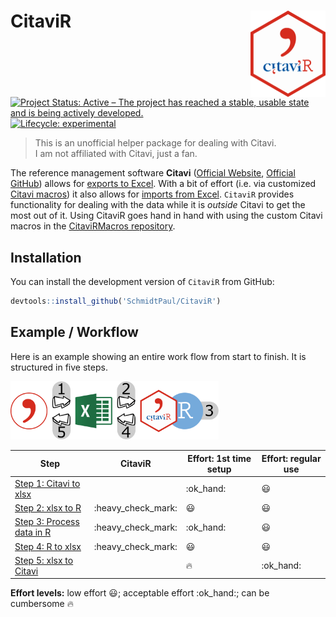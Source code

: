 
# CitaviR <img src='man/figures/logo.png' align="right" height="138" />

<!-- badges: start -->

[![Project Status: Active – The project has reached a stable, usable
state and is being actively
developed.](https://www.repostatus.org/badges/latest/active.svg)](https://www.repostatus.org/#active)
[![Lifecycle:
experimental](https://lifecycle.r-lib.org/articles/figures/lifecycle-experimental.svg)](https://www.tidyverse.org/lifecycle/#experimental)
<!-- [![Travis build status](https://travis-ci.com/SchmidtPaul/CitaviR.svg?branch=master)](https://travis-ci.com/SchmidtPaul/CitaviR) -->
<!-- [![AppVeyor build status](https://ci.appveyor.com/api/projects/status/github/SchmidtPaul/CitaviR?branch=master&svg=true)](https://ci.appveyor.com/project/SchmidtPaul/CitaviR) -->
<!-- badges: end -->

> This is an unofficial helper package for dealing with Citavi. </br> I
> am not affiliated with Citavi, just a fan.

The reference management software **Citavi** ([Official
Website](https://www.citavi.com/de), [Official
GitHub](https://github.com/Citavi)) allows for [exports to
Excel](https://www1.citavi.com/sub/manual6/en/index.html?exporting_to_excel.html).
With a bit of effort (i.e. via customized [Citavi
macros](https://www1.citavi.com/sub/manual6/en/index.html?add_on_display_macros.html))
it also allows for [imports from
Excel](https://github.com/Citavi/Macros/blob/master/CIM%20Import/CIM007%20Import%20arbitrary%20data%20from%20Microsoft%20Excel%20into%20custom%20fields%20of%20existing%20references%20by%20short%20title/readme.de.md).
`CitaviR` provides functionality for dealing with the data while it is
*outside* Citavi to get the most out of it. Using CitaviR goes hand in
hand with using the custom Citavi macros in the [CitaviRMacros
repository](https://github.com/SchmidtPaul/CitaviRMacros).

## Installation

You can install the development version of `CitaviR` from GitHub:

``` r
devtools::install_github('SchmidtPaul/CitaviR')
```

## Example / Workflow

Here is an example showing an entire work flow from start to finish. It
is structured in five steps.

<img src="man/figures/Workflow.png" width="66%" />

| Step                                                   | CitaviR              | Effort: 1st time setup | Effort: regular use |
| ------------------------------------------------------ | -------------------- | ---------------------- | ------------------- |
| [Step 1: Citavi to xlsx](#step-1-citavi-to-xlsx)       |                      | :ok\_hand:             | :smiley:            |
| [Step 2: xlsx to R](#step-2-xlsx-to-r)                 | :heavy\_check\_mark: | :smiley:               | :smiley:            |
| [Step 3: Process data in R](#step-3-process-data-in-r) | :heavy\_check\_mark: | :ok\_hand:             | :smiley:            |
| [Step 4: R to xlsx](#step-4-r-to-xlsx)                 | :heavy\_check\_mark: | :smiley:               | :smiley:            |
| [Step 5: xlsx to Citavi](#step-5-xlsx-to-citavi)       |                      | :fire:                 | :ok\_hand:          |

**Effort levels:** low effort :smiley:; acceptable effort :ok\_hand:;
can be cumbersome :fire:

